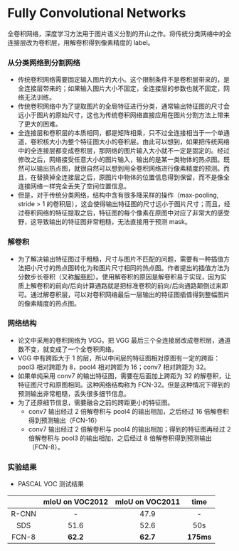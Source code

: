 # Fully Convolutional Networks

全卷积网络，深度学习方法用于图片语义分割的开山之作。将传统分类网络中的全连接层改为卷积层，用解卷积得到像素精度的 label。

### 从分类网络到分割网络

- 传统卷积网络需要固定输入图片的大小。这个限制条件不是卷积层带来的，是全连接层带来的；如果输入图片大小不固定，全连接层的参数也就不固定，网络无法训练。
- 传统卷积网络中为了提取图片的全局特征进行分类，通常输出特征图的尺寸会远小于图片的原始尺寸，这也为传统卷积网络直接应用在图片分割方法上带来了更大的困难。
- 全连接层和卷积层的本质相同，都是矩阵相乘，只不过全连接相当于一个单通道，卷积核大小为整个特征图大小的卷积层。由此可以想到，如果把传统网络中的全连接层都变成卷积层，那网络的图片输入大小就不一定是固定的。经过修改之后，网络接受任意大小的图片输入，输出的是某一类物体的热点图。既然可以输出热点图，就很自然可以想到用全卷积网络进行像素精度的预测。而且，在替换掉全连接层之后，原图片中物体的位置信息得到保留，而不是像全连接网络一样完全丢失了空间位置信息。
- 但是，对于传统分类网络，结构中含有很多降采样的操作（max-pooling, stride > 1 的卷积层），这会使得输出特征图的尺寸远小于图片尺寸；而且，经过卷积网络的特征提取之后，特征图的每个像素在原图中对应了非常大的感受野，这导致输出的特征图非常粗糙，无法直接用于预测 mask。

### 解卷积

- 为了解决输出特征图过于粗糙，尺寸与图片不匹配的问题，需要有一种插值方法把小尺寸的热点图转化为和图片尺寸相同的热点图。作者提出的插值方法为分数步长卷积（又称[解卷积](#)）。使用解卷积的原因是解卷积易于实现，因为实质上解卷积的前向/后向计算通路就是把标准卷积的前向/后向通路颠倒过来即可。通过解卷积层，可以对卷积网络最后一层输出的特征图插值得到整幅图片的像素精度的热点图。

### 网络结构

- 论文中采用的卷积网络为 VGG。把 VGG 最后三个全连接层改成卷积层，通道数不变，就变成了一个全卷积网络。
- VGG 中有跨距大于 1 的层，所以中间层的特征图相对原图有一定的跨距：pool3 相对跨距为 8，pool4 相对跨距为 16；conv7 相对跨距为 32。
- 如果单纯采用 conv7 的输出特征图，需要在后面加上跨距为 32 的解卷积，让特征图尺寸和原图相同。这种网络结构称为 FCN-32。但是这种情况下得到的预测输出非常粗糙，丢失很多细节信息。
- 为了还原细节信息，需要融合之前的跨距更小的特征图。
    - conv7 输出经过 2 倍解卷积与 pool4 的输出相加，之后经过 16 倍解卷积得到预测输出（FCN-16）
    - conv7 输出经过 2 倍解卷积与 pool4 的输出相加；得到的特征图再经过 2 倍解卷积与 pool3 的输出相加，之后经过 8 倍解卷积得到预测输出（FCN-8）。

### 实验结果

- PASCAL VOC 测试结果


|       | mIoU on VOC2012 | mIoU on VOC2011 |   time    |
| :---: | :-------------: | :-------------: | :-------: |
| R-CNN |        -        |      47.9       |     -     |
|  SDS  |      51.6       |      52.6       |    50s    |
| FCN-8 |    **62.2**     |    **62.7**     | **175ms** |